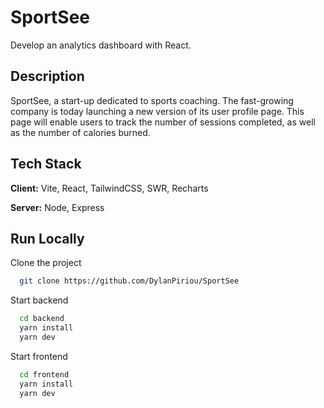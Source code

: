# SportSee

Develop an analytics dashboard with React.

## Description

SportSee, a start-up dedicated to sports coaching.
The fast-growing company is today launching a new version of its user profile page.
This page will enable users to track the number of sessions completed, as well as the number of calories burned.

## Tech Stack

**Client:** Vite, React, TailwindCSS, SWR, Recharts

**Server:** Node, Express


## Run Locally

Clone the project

```bash
  git clone https://github.com/DylanPiriou/SportSee
```

Start backend

```bash
  cd backend
  yarn install
  yarn dev
```

Start frontend

```bash
  cd frontend
  yarn install
  yarn dev
```